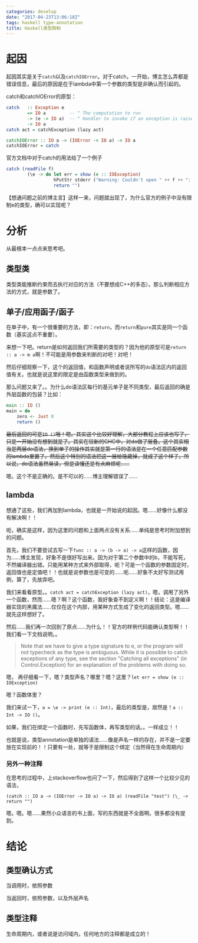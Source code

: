 ```yaml
---
categories: develop
date: "2017-04-23T13:06:18Z"
tags: haskell type-annotation
title: Haskell类型限制
---
```


# 起因
起因其实是关于`catch`以及`catchIOError`。对于catch，一开始，博主怎么弄都是错误信息，最后的原因是在于lambda中第一个参数的类型是非确认而引起的。
<!--more-->

catch和catchIOError的原型：
```haskell
catch   :: Exception e
        => IO a         -- ^ The computation to run
        -> (e -> IO a)  -- ^ Handler to invoke if an exception is raised
        -> IO a
catch act = catchException (lazy act)

catchIOError :: IO a -> (IOError -> IO a) -> IO a
catchIOError = catch
```
官方文档中对于catch的用法给了一个例子
```haskell
catch (readFile f)
        (\e -> do let err = show (e :: IOException)
                  hPutStr stderr ("Warning: Couldn't open " ++ f ++ ": " ++ err)
                  return "")
```

【想通问题之前的博主言】这样一来，问题就出现了，为什么官方的例子中没有限制e的类型，确可以实现呢？

# 分析
从最根本一点点来思考吧。

## 类型类
类型类能推断约束而去执行对应的方法（不要想成C++的多态）。那么判断相应方法的方式，就是参数了。

## 单子/应用函子/函子
在单子中，有一个很重要的方法，即：`return`，而`return`和`pure`其实是同一个函数（基实这点不重要）。

来想一下吧。return是如何返回我们所需要的类型的？因为他的原型可是`return :: a -> m a`啊！不可能是用参数来判断的对吧！对吧！

然后仔细观察一下，这个的返回值，和函数声明或者说所写的`do`语法区内的返回值有关。也就是说这里的限定是由函数类型来做到的。

那么问题又来了。。为什么do语法区每行的基元单子是不同类型，最后返回的确是外层函数的包装？比如：
```haskell
main :: IO ()
main = do
    zero <- Just 0
    return ()
```
~~最后返回的可是`IO ()`哦！嗯。其实这个比较好理解，大部分教程上应该也写了，只是一开始没有想到就是了。其实在较新的GHC中，对do做了层叠。这个其实相当是两层do语法，换到单子的操作其实就是第一行的语法是在一个任意匹配参数的lambda里罢了。然后这个特别的语法把这一层给隐藏掉，就成了这个样子。所以说，do语法虽然易读，但是读懂还是有点麻烦呢……~~

嗯。这个不是正确的。是不可以的……博主理解错误了……

## lambda
想通了这些，我们再加到lambda，也就是一开始说的起因。嗯……好像什么都没有解决啊！！

呃，确实是这样，因为这里的问题和上面两点没有关系……单纯是思考时附加想到的问题。

首先，我们不要尝试去写一下`func :: a -> (b -> a) -> a`这样的函数，因为……博主发现，好象不是很好写出来。因为对于第二个参数中的b，不能写死，不然编译器出错。只能用某种方式来外部取得，呃？可是一个函数的参数固定时，返回值也是定值吧！！也就是说参数也是可变的……呃……好象不太好写测试用例，算了，先放弃吧。

我们来看看原型。。`catch act = catchException (lazy act)`，嗯，调用了另外一个函数，然而……嗯？啊？这个函数，我好象查不到定义啊！！结论：这是编译器实现的黑魔法……仅仅在这个内部，用某种方式生成了变化的返回类型。嗯……就先这样想好了。

然后……我们再一次回到了原点……为什么！！官方的样例代码能确认类型啊！！我们看一下文档说明。。
> Note that we have to give a type signature to e, or the program will not typecheck as the type is ambiguous. While it is possible to catch exceptions of any type, see the section "Catching all exceptions" (in Control.Exception) for an explanation of the problems with doing so.

嗯， 再仔细看一下，嗯？类型声名？哪里？嗯？这里？`let err = show (e :: IOException)`

嗯？函数体里？

我们来试一下，`a = \e -> print (e :: Int)`，最后的类型是，居然是！`a :: Int -> IO ()`。

如果，我们在绑定一个函数时，先写函数体，再写类型的话。。一样成立！！

也就是说，类型annotation是单独的语法……像是声名一样的存在，并不是一定要放在实现前的！！只要有一处，就等于是限制这个绑定（当然得在生命周期内）

### 另外一种注释
在思考的过程中，上stackoverflow也问了一下，然后得到了这样一个比较少见的语法，

`(catch :: IO a -> (IOError -> IO a) -> IO a) (readFile "test") (\_ -> return "")`

嗯。嗯。嗯……果然小众语言的书上面，写的东西就是不全面啊。很多都没有提到。

# 结论
## 类型确认方式
当调用时，依照参数

当返回时，依照参数，以及外层声名

## 类型注释
生命周期内，或者说是访问域内，任何地方的注释都是成立的！





